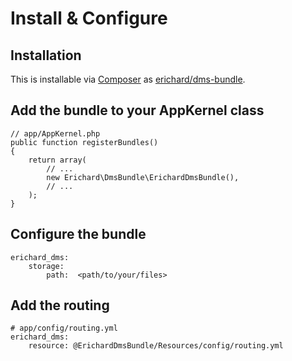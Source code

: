 # Install & Configure


## Installation

This is installable via [Composer](https://getcomposer.org/) as [erichard/dms-bundle](https://packagist.org/packages/erichard/dms-bundle).


## Add the bundle to your AppKernel class

```
// app/AppKernel.php
public function registerBundles()
{
    return array(
        // ...
        new Erichard\DmsBundle\ErichardDmsBundle(),
        // ...
    );
}
```

## Configure the bundle

```
erichard_dms:
    storage:
        path:  <path/to/your/files>
```

## Add the routing

```
# app/config/routing.yml
erichard_dms:
    resource: @ErichardDmsBundle/Resources/config/routing.yml
```
